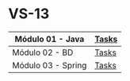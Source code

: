 # VS-13


| Módulo 01 - Java | [Tasks](https://github.com/DavidKirsch-DBC/vs13-back/tree/main/01-java) |
| ---- | ---- |
| Módulo 02 - BD | [Tasks](https://github.com/DavidKirsch-DBC/vs13-back/tree/main/02-bd) |
| Módulo 03 - Spring | [Tasks](https://github.com/DavidKirsch-DBC/vs13-back/tree/main/03-spring-web) |
